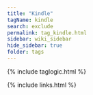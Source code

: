 ```yaml
---
title: "Kindle"
tagName: kindle
search: exclude
permalink: tag_kindle.html
sidebar: wiki_sidebar
hide_sidebar: true
folder: tags
---
```


{% include taglogic.html %}

{% include links.html %}
